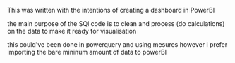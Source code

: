 This was written with the intentions of creating a dashboard in PowerBI

the main purpose of the SQl code is to clean and process (do calculations) on the data to make it ready for visualisation

this could've been done in powerquery and using mesures however i prefer importing the bare mininum amount of data to powerBI
